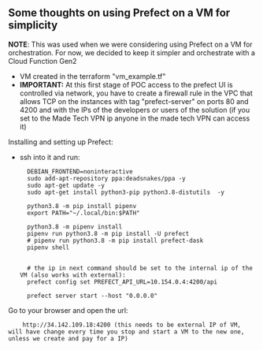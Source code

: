 ## Some thoughts on using Prefect on a VM for simplicity
**NOTE**: This was used when we were considering using Prefect on a VM for orchestration. For now, we decided to keep it simpler and orchestrate with a Cloud Function Gen2

- VM created in the terraform "vm_example.tf"
- **IMPORTANT:** At this first stage of POC access to the prefect UI is controlled via network, you have to create a firewall rule in the VPC that allows TCP on the instances with tag "prefect-server" on ports 80 and 4200 and with the IPs of the developers or users of the solution (if you set to the Made Tech VPN ip anyone in the made tech VPN can access it)


Installing and setting up Prefect:

- ssh into it and run:

        DEBIAN_FRONTEND=noninteractive
        sudo add-apt-repository ppa:deadsnakes/ppa -y
        sudo apt-get update -y
        sudo apt-get install python3-pip python3.8-distutils  -y

        python3.8 -m pip install pipenv
        export PATH="~/.local/bin:$PATH"

        python3.8 -m pipenv install
        pipenv run python3.8 -m pip install -U prefect
        # pipenv run python3.8 -m pip install prefect-dask
        pipenv shell


        # the ip in next command should be set to the internal ip of the VM (also works with external):
        prefect config set PREFECT_API_URL=10.154.0.4:4200/api

        prefect server start --host "0.0.0.0"

Go to your browser and open the url:
        
        http://34.142.109.18:4200 (this needs to be external IP of VM, will have change every time you stop and start a VM to the new one, unless we create and pay for a IP)
